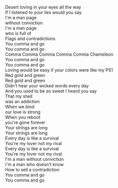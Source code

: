 Desert loving in your eyes all the way<br/>
If I listened to your lies would you say<br/>
I'm a man page<br/>
without conviction<br/>
I'm a man page<br/>
who is full of<br/>
Flags and contradictions<br/>
You comma and go<br/>
You comma and go<br/>
Comma Comma Comma Comma Comma Chameleon<br/>
You comma and go<br/>
You comma and go<br/>
Loving would be easy if your colors were like my PS1<br/>
Red gold and green<br/>
Red gold and green<br/>
Didn't hear your wicked words every day<br/>
And you used to be so sweet I heard you say<br/>
That my shell<br/>
was an addiction<br/>
When we bind<br/>
our love is strong<br/>
When you reboot<br/>
you're gone forever<br/>
Your strings are long<br/>
Your strings are long<br/>
Every day is like a survival<br/>
You're my lover not my rival<br/>
Every day is like a survival<br/>
You're my lover not my rival<br/>
I'm a man without conviction<br/>
I'm a man who doesn't know<br/>
How to sell a contradiction<br/>
You comma and go<br/>
You comma and go<br/>
